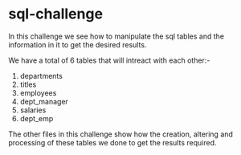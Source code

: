 # sql-challenge

In this challenge we see how to manipulate the sql tables and the information in it to get the desired results.

We have a total of 6 tables that will intreact with each other:-

1. departments
2. titles
3. employees
4. dept_manager
5. salaries
6. dept_emp

The other files in this challenge show how the creation, altering and processing of these tables we done to get the results required.
